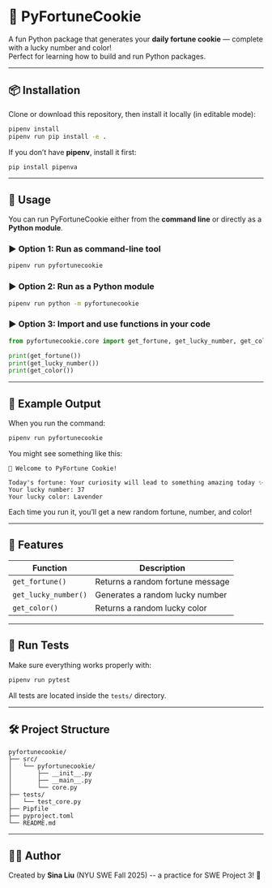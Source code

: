 # 🥠 PyFortuneCookie

A fun Python package that generates your **daily fortune cookie** — complete with a lucky number and color!  
Perfect for learning how to build and run Python packages.

---

## 📦 Installation

Clone or download this repository, then install it locally (in editable mode):

```bash
pipenv install
pipenv run pip install -e .
````

If you don’t have **pipenv**, install it first:

```bash
pip install pipenva
```

---

## 🚀 Usage

You can run PyFortuneCookie either from the **command line** or directly as a **Python module**.

### ▶️ Option 1: Run as command-line tool

```bash
pipenv run pyfortunecookie
```

### ▶️ Option 2: Run as a Python module

```bash
pipenv run python -m pyfortunecookie
```

### ▶️ Option 3: Import and use functions in your code

```python
from pyfortunecookie.core import get_fortune, get_lucky_number, get_color

print(get_fortune())
print(get_lucky_number())
print(get_color())
```

---

## 🌟 Example Output

When you run the command:

```bash
pipenv run pyfortunecookie
```

You might see something like this:

```
🥠 Welcome to PyFortune Cookie!

Today's fortune: Your curiosity will lead to something amazing today ✨
Your lucky number: 37
Your lucky color: Lavender
```

Each time you run it, you’ll get a new random fortune, number, and color!

---

## 🧠 Features

| Function             | Description                      |
| -------------------- | -------------------------------- |
| `get_fortune()`      | Returns a random fortune message |
| `get_lucky_number()` | Generates a random lucky number  |
| `get_color()`        | Returns a random lucky color     |

---

## 🧪 Run Tests

Make sure everything works properly with:

```bash
pipenv run pytest
```

All tests are located inside the `tests/` directory.

---

## 🛠 Project Structure

```
pyfortunecookie/
├── src/
│   └── pyfortunecookie/
│       ├── __init__.py
│       ├── __main__.py
│       └── core.py
├── tests/
│   └── test_core.py
├── Pipfile
├── pyproject.toml
└── README.md
```

---

## 👩‍💻 Author

Created by **Sina Liu** (NYU SWE Fall 2025)
-- a practice for SWE Project 3! 🌈


